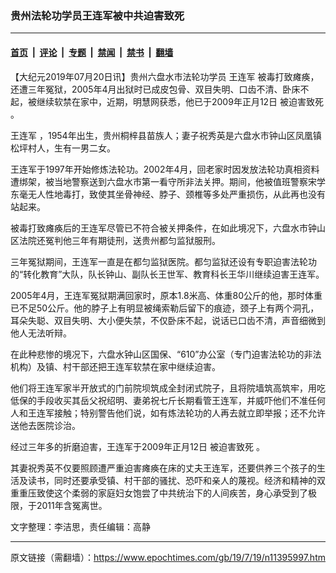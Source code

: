 ### 贵州法轮功学员王连军被中共迫害致死

---

#### [首页](../../../..?n11395997) &nbsp;|&nbsp; [评论](../../../../../epoch-comment?n11395997) &nbsp;|&nbsp; [专题](../../../../../epoch-special?n11395997) &nbsp;|&nbsp; [禁闻](../../../../../epoch-news?n11395997) &nbsp;|&nbsp; [禁书](../../../../../books?n11395997) &nbsp;|&nbsp; [翻墙](https://github.com/gfw-breaker/nogfw/blob/master/README.md?n11395997)


<div class="post_content" id="artbody" itemprop="articleBody">
 <!-- article content begin -->
 <p>
  【大纪元2019年07月20日讯】贵州六盘水市法轮功学员
  <ok href="https://www.epochtimes.com/gb/tag/%E7%8E%8B%E8%BF%9E%E5%86%9B.html">
   王连军
  </ok>
  被毒打致瘫痪，还遭三年冤狱，2005年4月出狱时已成皮包骨、双目失明、口齿不清、卧床不起，被继续软禁在家中，近期，明慧网获悉，他已于2009年正月12日
  <ok href="https://www.epochtimes.com/gb/tag/%E8%A2%AB%E8%BF%AB%E5%AE%B3%E8%87%B4%E6%AD%BB.html">
   被迫害致死
  </ok>
  。
 </p>
 <p>
  <ok href="https://www.epochtimes.com/gb/tag/%E7%8E%8B%E8%BF%9E%E5%86%9B.html">
   王连军
  </ok>
  ，1954年出生，贵州桐梓县苗族人；妻子祝秀英是六盘水市钟山区凤凰镇松坪村人，生有一男二女。
 </p>
 <p>
  王连军于1997年开始修炼法轮功。2002年4月，回老家时因发放法轮功真相资料遭绑架，被当地警察送到六盘水市第一看守所非法关押。期间，他被值班警察宋学东毫无人性地毒打，致使其坐骨神经、脖子、颈椎等多处严重损伤，从此再也没有站起来。
 </p>
 <p>
  被毒打致瘫痪后的王连军尽管已不符合被关押条件，在如此境况下，六盘水市钟山区法院还冤判他三年有期徒刑，送贵州都匀监狱服刑。
 </p>
 <p>
  三年冤狱期间，王连军一直是在都匀监狱医院。都匀监狱还设有专职迫害法轮功的“转化教育”大队，队长钟山、副队长王世军、教育科长王华川继续迫害王连军。
 </p>
 <p>
  2005年4月，王连军冤狱期满回家时，原本1.8米高、体重80公斤的他，那时体重已不足50公斤。他的脖子上有明显被绳索勒后留下的痕迹，颈子上有两个洞孔，耳朵失聪、双目失明、大小便失禁，不仅卧床不起，说话已口齿不清，声音细微到他人无法听辩。
 </p>
 <p>
  在此种悲惨的境况下，六盘水钟山区国保、“610”办公室（专门迫害法轮功的非法机构）及镇、村干部还把王连军软禁在家中继续迫害。
 </p>
 <p>
  他们将王连军家半开放式的门前院坝筑成全封闭式院子，且将院墙筑高筑牢，用吃低保的手段收买其岳父祝绍明、妻弟祝七斤长期看管王连军，并威吓他们不准任何人和王连军接触；特别警告他们说，如有炼法轮功的人再去就立即举报；还不允许送他去医院诊治。
 </p>
 <p>
  经过三年多的折磨迫害，王连军于2009年正月12日
  <ok href="https://www.epochtimes.com/gb/tag/%E8%A2%AB%E8%BF%AB%E5%AE%B3%E8%87%B4%E6%AD%BB.html">
   被迫害致死
  </ok>
  。
 </p>
 <div class="ar_articleContent" id="ar_bArticleContent">
  <p>
   其妻祝秀英不仅要照顾遭严重迫害瘫痪在床的丈夫王连军，还要供养三个孩子的生活及读书，同时还要承受镇、村干部的骚扰、恐吓和亲人的蔑视。经济和精神的双重重压致使这个柔弱的家庭妇女饱尝了中共统治下的人间疾苦，身心承受到了极限，于2011年含冤离世。
  </p>
 </div>
 <div id="bArticleEnglishTranslation">
  文字整理：李洁思，责任编辑：高静
 </div>
 <!-- article content end -->
 <div id="below_article_ad">
 </div>
</div>


---

原文链接（需翻墙）：https://www.epochtimes.com/gb/19/7/19/n11395997.htm